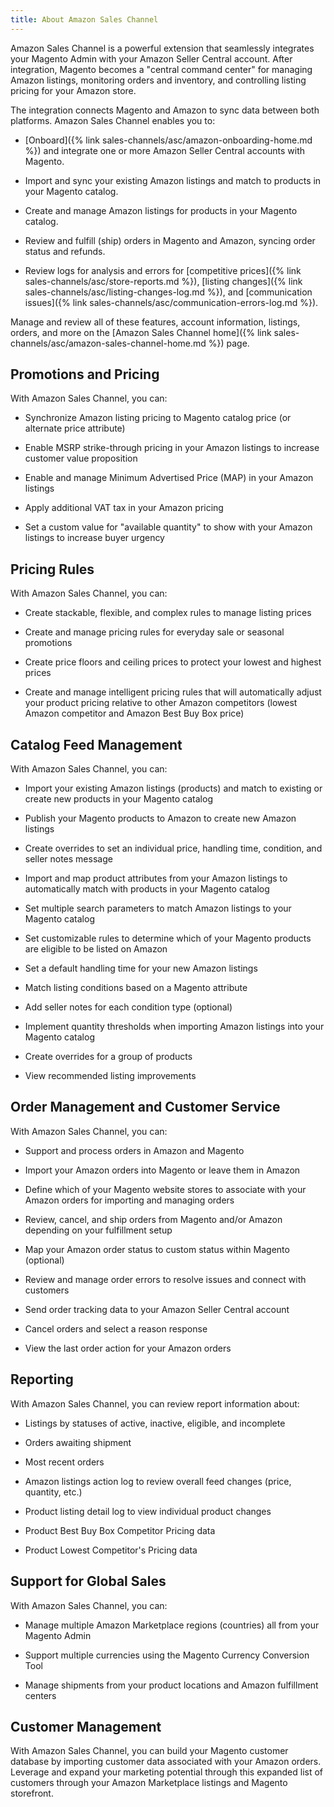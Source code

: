 ```yaml
---
title: About Amazon Sales Channel
---
```


Amazon Sales Channel is a powerful extension that seamlessly integrates your Magento Admin with your Amazon Seller Central account. After integration, Magento becomes a "central command center" for managing Amazon listings, monitoring orders and inventory, and controlling listing pricing for your Amazon store.

The integration connects Magento and Amazon to sync data between both platforms. Amazon Sales Channel enables you to:

- [Onboard]({% link sales-channels/asc/amazon-onboarding-home.md %}) and integrate one or more Amazon Seller Central accounts with Magento.

- Import and sync your existing Amazon listings and match to products in your Magento catalog.

- Create and manage Amazon listings for products in your Magento catalog.

- Review and fulfill (ship) orders in Magento and Amazon, syncing order status and refunds.

- Review logs for analysis and errors for [competitive prices]({% link sales-channels/asc/store-reports.md %}), [listing changes]({% link sales-channels/asc/listing-changes-log.md %}), and [communication issues]({% link sales-channels/asc/communication-errors-log.md %}).

Manage and review all of these features, account information, listings, orders, and more on the [Amazon Sales Channel home]({% link sales-channels/asc/amazon-sales-channel-home.md %}) page.

## Promotions and Pricing

With Amazon Sales Channel, you can:

- Synchronize Amazon listing pricing to Magento catalog price (or alternate price attribute)

- Enable MSRP strike-through pricing in your Amazon listings to increase customer value proposition

- Enable and manage Minimum Advertised Price (MAP) in your Amazon listings

- Apply additional VAT tax in your Amazon pricing

- Set a custom value for "available quantity" to show with your Amazon listings to increase buyer urgency

## Pricing Rules

With Amazon Sales Channel, you can:

- Create stackable, flexible, and complex rules to manage listing prices

- Create and manage pricing rules for everyday sale or seasonal promotions

- Create price floors and ceiling prices to protect your lowest and highest prices

- Create and manage intelligent pricing rules that will automatically adjust your product pricing relative to other Amazon competitors (lowest Amazon competitor and Amazon Best Buy Box price)

## Catalog Feed Management

With Amazon Sales Channel, you can:

- Import your existing Amazon listings (products) and match to existing or create new products in your Magento catalog

- Publish your Magento products to Amazon to create new Amazon listings

- Create overrides to set an individual price, handling time, condition, and seller notes message

- Import and map product attributes from your Amazon listings to automatically match with products in your Magento catalog

- Set multiple search parameters to match Amazon listings to your Magento catalog

- Set customizable rules to determine which of your Magento products are eligible to be listed on Amazon

- Set a default handling time for your new Amazon listings

- Match listing conditions based on a Magento attribute

- Add seller notes for each condition type (optional)

- Implement quantity thresholds when importing Amazon listings into your Magento catalog

- Create overrides for a group of products

- View recommended listing improvements

## Order Management and Customer Service

With Amazon Sales Channel, you can:

- Support and process orders in Amazon and Magento

- Import your Amazon orders into Magento or leave them in Amazon

- Define which of your Magento website stores to associate with your Amazon orders for importing and managing orders

- Review, cancel, and ship orders from Magento and/or Amazon depending on your fulfillment setup

- Map your Amazon order status to custom status within Magento (optional)

- Review and manage order errors to resolve issues and connect with customers

- Send order tracking data to your Amazon Seller Central account

- Cancel orders and select a reason response

- View the last order action for your Amazon orders

## Reporting

With Amazon Sales Channel, you can review report information about:

- Listings by statuses of active, inactive, eligible, and incomplete

- Orders awaiting shipment

- Most recent orders

- Amazon listings action log to review overall feed changes (price, quantity, etc.)

- Product listing detail log to view individual product changes

- Product Best Buy Box Competitor Pricing data

- Product Lowest Competitor's Pricing data

## Support for Global Sales

With Amazon Sales Channel, you can:

- Manage multiple Amazon Marketplace regions (countries) all from your Magento Admin

- Support multiple currencies using the Magento Currency Conversion Tool

- Manage shipments from your product locations and Amazon fulfillment centers

## Customer Management

With Amazon Sales Channel, you can build your Magento customer database by importing customer data associated with your Amazon orders. Leverage and expand your marketing potential through this expanded list of customers through your Amazon Marketplace listings and Magento storefront.

